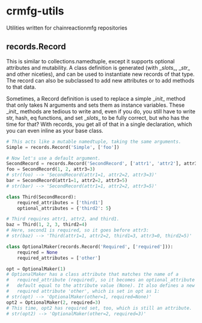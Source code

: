 crmfg-utils
===========

Utilities written for chainreactionmfg repositories

records.Record
--------------

This is similar to collections.namedtuple, except it supports optional
attributes and mutability. A class definition is generated (with \__slots__,
\__str__ and other niceties), and can be used to instantiate new records of
that type. The record can also be subclassed to add new attributes or to add
methods to that data.

Sometimes, a Record definition is used to replace a simple \__init__ method
that only takes N arguments and sets them as instance variables. These
\__init__ methods are tedious to write and, even if you do, you still have
to write str, hash, eq functions, and set \__slots__ to be fully correct, but
who has the time for that? With records, you get all of that in a single
declaration, which you can even inline as your base class.

```python
# This acts like a mutable namedtuple, taking the same arguments.
Simple = records.Record('Simple', ['foo'])

# Now let's use a default argument.
SecondRecord = records.Record('SecondRecord', ['attr1', 'attr2'], attr3=0)
foo = SecondRecord(1, 2, attr3=3)
# str(foo) --> 'SecondRecord(attr1=1, attr2=2, attr3=3)'
bar = SecondRecord(attr1=1, attr2=2, attr3=5)
# str(bar) --> 'SecondRecord(attr1=1, attr2=2, attr3=5)'

class Third(SecondRecord):
    required_attributes = ['third1']
    optional_attributes = {'third2': 5}

# Third requires attr1, attr2, and third1.
baz = Third(1, 2, 3, third2=4)
# Here, second1 is required, so it goes before attr3:
# str(baz) --> 'Third(attr1=1, attr2=2, third1=3, attr3=0, third2=5)'

class OptionalMaker(records.Record('Required', ['required'])):
    required = None
    required_attributes = ['other']

opt = OptionalMaker(1)
# OptionalMaker has a class attribute that matches the name of a
#   required_attribute (required), so it becomes an optional_attribute with a
#   default equal to the attribute value (None). It also defines a new
#   required attribute 'other', which is set in opt as 1:
# str(opt) --> 'OptionalMaker(other=1, required=None)'
opt2 = OptionalMaker(2, required=3)
# This time, opt2 has required set, too, which is still an attribute.
# str(opt2) --> 'OptionalMaker(other=2, required=3)'
```
